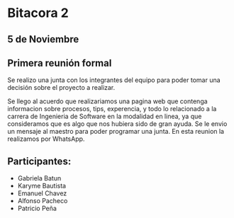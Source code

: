 # Bitacora 2

## 5 de Noviembre

## Primera reunión formal

Se realizo una junta con los integrantes del equipo para poder tomar una decisión
sobre el proyecto a realizar.

Se llego al acuerdo que realizariamos una pagina web que contenga informacion sobre procesos, tips, 
experencia, y todo lo relacionado a la carrera de Ingenieria de Software en la modalidad en linea,
ya que consideramos que es algo que nos hubiera sido de gran ayuda.
Se le envio un mensaje al maestro para poder programar una junta.
En esta reunion la realizamos por WhatsApp.

## Participantes:

- Gabriela Batun
- Karyme Bautista
- Emanuel Chavez
- Alfonso Pacheco
- Patricio Peña

